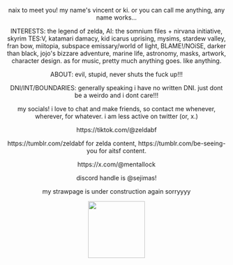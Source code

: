 <p align=center> naix to meet you! my name's vincent or ki. or you can call me anything, any name works... <p align=center>


<p align=center> INTERESTS:
the legend of zelda, AI: the somnium files + nirvana initiative, skyrim TES:V, katamari damacy, kid icarus uprising, mysims, stardew valley, fran bow, miitopia, subspace emissary/world of light, BLAME!/NOiSE, darker than black, jojo's bizzare adventure, marine life, astronomy, masks, artwork, character design. as for music, pretty much anything goes. like anything. <p align=center>

  
 <p align=center> ABOUT:
evil, stupid, never shuts the fuck up!!! <p align=center>

<p align=center> DNI/INT/BOUNDARIES:
generally speaking i have no written DNI. just dont be a weirdo and i dont care!!! <p align=center>

<p align=center> my socials! i love to chat and make friends, so contact me whenever, wherever, for whatever. i am less active on twitter (or, x.) <p align=center>
<p align=center> https://tiktok.com/@zeldabf <p align=center>
<p align=center> https://tumblr.com/zeldabf for zelda content, https://tumblr.com/be-seeing-you for aitsf content. <p align=center>
<p align=center> https://x.com/@mentalIock <p align=center>
<p align=center> discord handle is @sejimas! <p align=center>

<p align=center> my strawpage is under construction again sorryyyy <p align=center>

<p><p align=center><img src="https://media1.tenor.com/m/ewVvmhX-I4UAAAAd/aitsf-ai-the-somnium-files.gif" class="fr-fic fr-dib" width="130" height="130"></p><p align=center>
